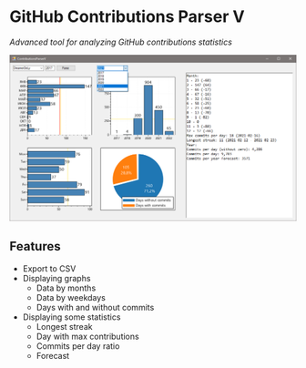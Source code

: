 # GitHub Contributions Parser V

*Advanced tool for analyzing GitHub contributions statistics*

![Screenshot](Screenshot1.png)

## Features 
* Export to CSV
* Displaying graphs 
  * Data by months
  * Data by weekdays 
  * Days with and without commits
* Displaying some statistics 
  * Longest streak
  * Day with max contributions
  * Commits per day ratio
  * Forecast

